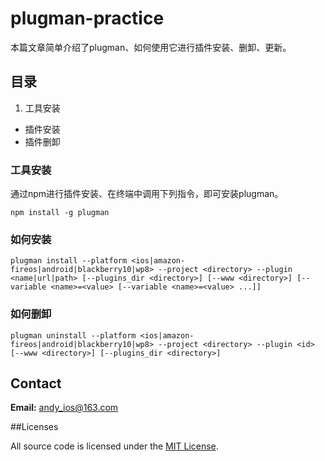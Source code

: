 # plugman-practice

本篇文章简单介绍了plugman、如何使用它进行插件安装、删卸、更新。

## 目录

1. 工具安装 
*  插件安装
*  插件删卸

### 工具安装

通过npm进行插件安装、在终端中调用下列指令，即可安装plugman。

	npm install -g plugman

### 如何安装

`plugman install --platform <ios|amazon-fireos|android|blackberry10|wp8> --project <directory> --plugin <name|url|path> [--plugins_dir <directory>] [--www <directory>] [--variable <name>=<value> [--variable <name>=<value> ...]]`

### 如何删卸

`plugman uninstall --platform <ios|amazon-fireos|android|blackberry10|wp8> --project <directory> --plugin <id> [--www <directory>] [--plugins_dir <directory>]`

## Contact
**Email:** andy_ios@163.com


##Licenses

All source code is licensed under the [MIT License](https://github.com/andy0323/JXRegular/blob/master/LICENSE).